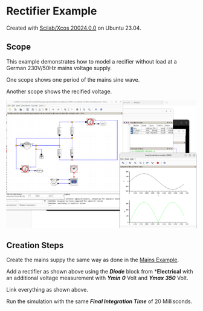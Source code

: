 # Rectifier Example

Created with [Scilab/Xcos 20024.0.0](https://www.scilab.org/download/2024.0.0/scilab-2024.0.0.bin.x86_64-linux-gnu.tar.xz) on Ubuntu 23.04.



## Scope

This example demonstrates how to model a recifier without load at a German 230V/50Hz
mains voltage supply.

One scope shows one period of the mains sine wave.

Another scope shows the recified voltage. 

![Rectifier Example](./images/rectifier-example_1.png)

## Creation Steps

Create the mains suppy the same way as done in the [Mains Example](../main-example/README.md).

Add a rectifier as shown above using the ***Diode*** block from ***Electrical** with
an additional voltage measurement with ***Ymin*** ***0*** Volt and ***Ymax*** ***350*** Volt.

Link everything as shown above.

Run the simulation with the same ***Final Integration Time*** of 20 Millisconds.


